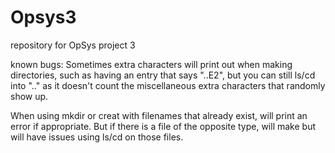 # Opsys3
repository for OpSys project 3

known bugs:  Sometimes extra characters will print out when making directories, such as having an entry that says "..E2", but you can still ls/cd into ".." as it doesn't count the miscellaneous extra characters that randomly show up.

When using mkdir or creat with filenames that already exist, will print an error if appropriate. But if there is a file of the opposite type, will make but will have issues using ls/cd on those files.
